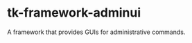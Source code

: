 tk-framework-adminui
====================

A framework that provides GUIs for administrative commands.
